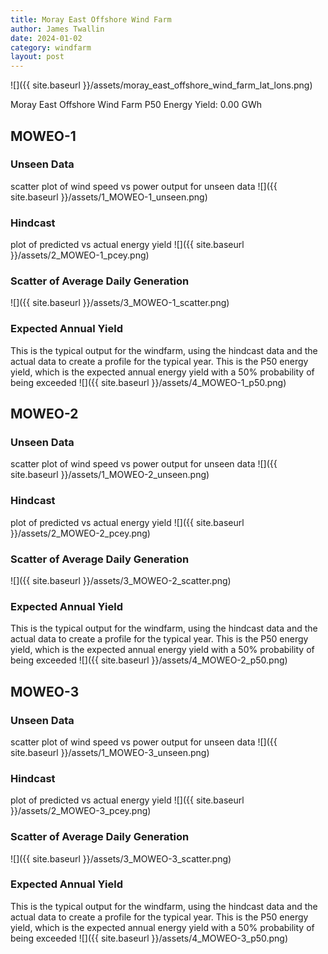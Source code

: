 ```yaml
---
title: Moray East Offshore Wind Farm
author: James Twallin
date: 2024-01-02
category: windfarm
layout: post
---
```

![]({{ site.baseurl }}/assets/moray_east_offshore_wind_farm_lat_lons.png)

Moray East Offshore Wind Farm P50 Energy Yield: 0.00 GWh

MOWEO-1
-------------
### Unseen Data 
scatter plot of wind speed vs power output for unseen data
![]({{ site.baseurl }}/assets/1_MOWEO-1_unseen.png)
### Hindcast 
plot of predicted vs actual energy yield
![]({{ site.baseurl }}/assets/2_MOWEO-1_pcey.png)
### Scatter of Average Daily Generation 

![]({{ site.baseurl }}/assets/3_MOWEO-1_scatter.png)
### Expected Annual Yield 
This is the typical output for the windfarm, using the hindcast data and the actual data to create a profile for the typical year. This is the P50 energy yield, which is the expected annual energy yield with a 50% probability of being exceeded
![]({{ site.baseurl }}/assets/4_MOWEO-1_p50.png)

MOWEO-2
-------------
### Unseen Data 
scatter plot of wind speed vs power output for unseen data
![]({{ site.baseurl }}/assets/1_MOWEO-2_unseen.png)
### Hindcast 
plot of predicted vs actual energy yield
![]({{ site.baseurl }}/assets/2_MOWEO-2_pcey.png)
### Scatter of Average Daily Generation 

![]({{ site.baseurl }}/assets/3_MOWEO-2_scatter.png)
### Expected Annual Yield 
This is the typical output for the windfarm, using the hindcast data and the actual data to create a profile for the typical year. This is the P50 energy yield, which is the expected annual energy yield with a 50% probability of being exceeded
![]({{ site.baseurl }}/assets/4_MOWEO-2_p50.png)

MOWEO-3
-------------
### Unseen Data 
scatter plot of wind speed vs power output for unseen data
![]({{ site.baseurl }}/assets/1_MOWEO-3_unseen.png)
### Hindcast 
plot of predicted vs actual energy yield
![]({{ site.baseurl }}/assets/2_MOWEO-3_pcey.png)
### Scatter of Average Daily Generation 

![]({{ site.baseurl }}/assets/3_MOWEO-3_scatter.png)
### Expected Annual Yield 
This is the typical output for the windfarm, using the hindcast data and the actual data to create a profile for the typical year. This is the P50 energy yield, which is the expected annual energy yield with a 50% probability of being exceeded
![]({{ site.baseurl }}/assets/4_MOWEO-3_p50.png)

